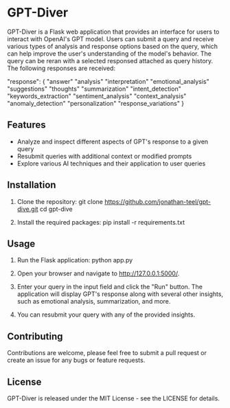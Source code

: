 # GPT-Diver

GPT-Diver is a Flask web application that provides an interface for users to interact with OpenAI's GPT model. Users can submit a query and receive various types of analysis and response options based on the query, which can help improve the user's understanding of the model's behavior. The query can be reran with a selected responsed attached as query history. The following responses are received:

 "response": {
	"answer"
	"analysis"
	"interpretation"
	"emotional_analysis"
	"suggestions"
	"thoughts"
	"summarization"
	"intent_detection"
	"keywords_extraction"
	"sentiment_analysis"
	"context_analysis"
	"anomaly_detection"
	"personalization"
	"response_variations"
}

## Features

- Analyze and inspect different aspects of GPT's response to a given query
- Resubmit queries with additional context or modified prompts
- Explore various AI techniques and their application to user queries

## Installation

1. Clone the repository:
git clone https://github.com/jonathan-teel/gpt-dive.git
cd gpt-dive

2. Install the required packages:
pip install -r requirements.txt

## Usage

1. Run the Flask application:
python app.py

2. Open your browser and navigate to http://127.0.0.1:5000/.

3. Enter your query in the input field and click the "Run" button. The application will display GPT's response along with several other insights, such as emotional analysis, summarization, and more.

4. You can resubmit your query with any of the provided insights.

## Contributing

Contributions are welcome, please feel free to submit a pull request or create an issue for any bugs or feature requests.

## License

GPT-Diver is released under the MIT License - see the LICENSE for details.